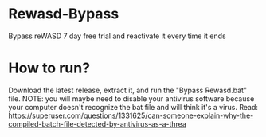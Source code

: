 # Rewasd-Bypass
Bypass reWASD 7 day free trial and reactivate it every time it ends


# How to run?
Download the latest release, extract it, and run the "Bypass Rewasd.bat" file.
NOTE: you will maybe need to disable your antivirus software because your computer doesn't recognize the bat file and will think it's a virus. Read: https://superuser.com/questions/1331625/can-someone-explain-why-the-compiled-batch-file-detected-by-antivirus-as-a-threa
